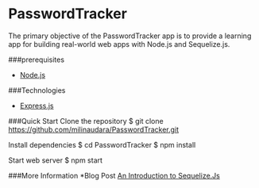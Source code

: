 PasswordTracker
===============

The primary objective of the PasswordTracker app is to provide a learning app for building real-world web apps with Node.js and Sequelize.js.

###prerequisites
 * [Node.js](http://nodejs.org/)

###Technologies
 * [Express.js](http://expressjs.com/)

 ###Quick Start
 Clone the repository
  $ git clone https://github.com/milinaudara/PasswordTracker.git

 Install dependencies
 $ cd PasswordTracker
 $ npm install

 Start web server
 $ npm start

  ###More Information
 *Blog Post [An Introduction to Sequelize.Js](http://milinaudara.wordpress.com/2014/05/24/an-introduction-to-sequelize-js/)